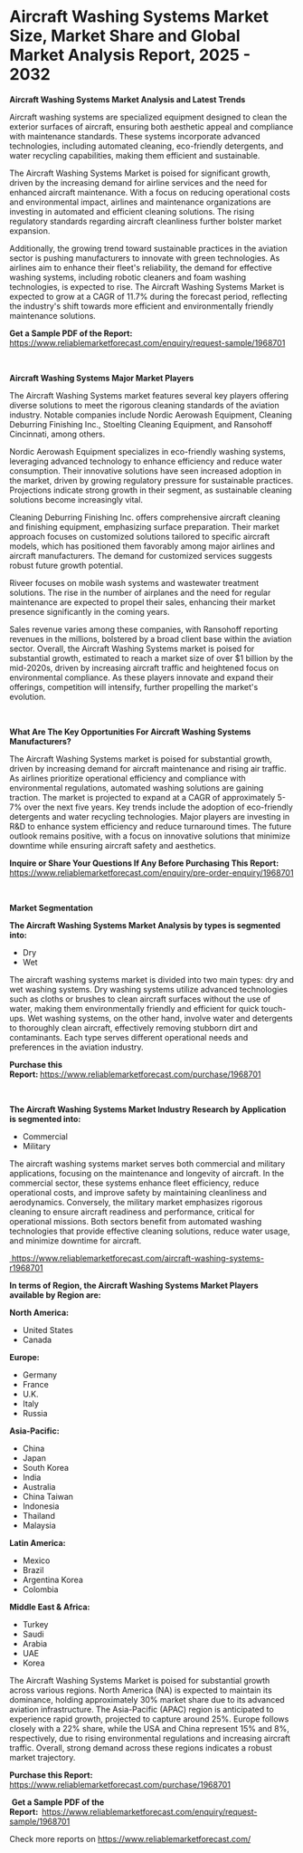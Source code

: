 <p><h1>Aircraft Washing Systems Market Size, Market Share and Global Market Analysis Report, 2025 - 2032</h1></p><p><strong>Aircraft Washing Systems Market Analysis and Latest Trends</strong></p>
<p><p>Aircraft washing systems are specialized equipment designed to clean the exterior surfaces of aircraft, ensuring both aesthetic appeal and compliance with maintenance standards. These systems incorporate advanced technologies, including automated cleaning, eco-friendly detergents, and water recycling capabilities, making them efficient and sustainable.</p><p>The Aircraft Washing Systems Market is poised for significant growth, driven by the increasing demand for airline services and the need for enhanced aircraft maintenance. With a focus on reducing operational costs and environmental impact, airlines and maintenance organizations are investing in automated and efficient cleaning solutions. The rising regulatory standards regarding aircraft cleanliness further bolster market expansion.</p><p>Additionally, the growing trend toward sustainable practices in the aviation sector is pushing manufacturers to innovate with green technologies. As airlines aim to enhance their fleet's reliability, the demand for effective washing systems, including robotic cleaners and foam washing technologies, is expected to rise. The Aircraft Washing Systems Market is expected to grow at a CAGR of 11.7% during the forecast period, reflecting the industry's shift towards more efficient and environmentally friendly maintenance solutions.</p></p>
<p><strong>Get a Sample PDF of the Report:&nbsp;</strong> <a href="https://www.reliablemarketforecast.com/enquiry/request-sample/1968701?utm_campaign=2603&utm_medium=2&utm_source=Github&utm_content=ia&utm_term=08042025&utm_id=aircraft-washing-systems">https://www.reliablemarketforecast.com/enquiry/request-sample/1968701</a></p>
<p>&nbsp;</p>
<p><strong>Aircraft Washing Systems Major Market Players</strong></p>
<p><p>The Aircraft Washing Systems market features several key players offering diverse solutions to meet the rigorous cleaning standards of the aviation industry. Notable companies include Nordic Aerowash Equipment, Cleaning Deburring Finishing Inc., Stoelting Cleaning Equipment, and Ransohoff Cincinnati, among others.</p><p>Nordic Aerowash Equipment specializes in eco-friendly washing systems, leveraging advanced technology to enhance efficiency and reduce water consumption. Their innovative solutions have seen increased adoption in the market, driven by growing regulatory pressure for sustainable practices. Projections indicate strong growth in their segment, as sustainable cleaning solutions become increasingly vital.</p><p>Cleaning Deburring Finishing Inc. offers comprehensive aircraft cleaning and finishing equipment, emphasizing surface preparation. Their market approach focuses on customized solutions tailored to specific aircraft models, which has positioned them favorably among major airlines and aircraft manufacturers. The demand for customized services suggests robust future growth potential.</p><p>Riveer focuses on mobile wash systems and wastewater treatment solutions. The rise in the number of airplanes and the need for regular maintenance are expected to propel their sales, enhancing their market presence significantly in the coming years.</p><p>Sales revenue varies among these companies, with Ransohoff reporting revenues in the millions, bolstered by a broad client base within the aviation sector. Overall, the Aircraft Washing Systems market is poised for substantial growth, estimated to reach a market size of over $1 billion by the mid-2020s, driven by increasing aircraft traffic and heightened focus on environmental compliance. As these players innovate and expand their offerings, competition will intensify, further propelling the market's evolution.</p></p>
<p>&nbsp;</p>
<p><strong>What Are The Key Opportunities For Aircraft Washing Systems Manufacturers?</strong></p>
<p><p>The Aircraft Washing Systems market is poised for substantial growth, driven by increasing demand for aircraft maintenance and rising air traffic. As airlines prioritize operational efficiency and compliance with environmental regulations, automated washing solutions are gaining traction. The market is projected to expand at a CAGR of approximately 5-7% over the next five years. Key trends include the adoption of eco-friendly detergents and water recycling technologies. Major players are investing in R&D to enhance system efficiency and reduce turnaround times. The future outlook remains positive, with a focus on innovative solutions that minimize downtime while ensuring aircraft safety and aesthetics.</p></p>
<p><strong>Inquire or Share Your Questions If Any Before Purchasing This Report:</strong> <a href="https://www.reliablemarketforecast.com/enquiry/pre-order-enquiry/1968701?utm_campaign=2603&utm_medium=2&utm_source=Github&utm_content=ia&utm_term=08042025&utm_id=aircraft-washing-systems">https://www.reliablemarketforecast.com/enquiry/pre-order-enquiry/1968701</a></p>
<p>&nbsp;</p>
<p><strong>Market Segmentation</strong></p>
<p><strong>The Aircraft Washing Systems Market Analysis by types is segmented into:</strong></p>
<p><ul><li>Dry</li><li>Wet</li></ul></p>
<p><p>The aircraft washing systems market is divided into two main types: dry and wet washing systems. Dry washing systems utilize advanced technologies such as cloths or brushes to clean aircraft surfaces without the use of water, making them environmentally friendly and efficient for quick touch-ups. Wet washing systems, on the other hand, involve water and detergents to thoroughly clean aircraft, effectively removing stubborn dirt and contaminants. Each type serves different operational needs and preferences in the aviation industry.</p></p>
<p><strong>Purchase this Report:&nbsp;</strong><a href="https://www.reliablemarketforecast.com/purchase/1968701?utm_campaign=2603&utm_medium=2&utm_source=Github&utm_content=ia&utm_term=08042025&utm_id=aircraft-washing-systems">https://www.reliablemarketforecast.com/purchase/1968701</a></p>
<p>&nbsp;</p>
<p><strong>The Aircraft Washing Systems Market Industry Research by Application is segmented into:</strong></p>
<p><ul><li>Commercial</li><li>Military</li></ul></p>
<p><p>The aircraft washing systems market serves both commercial and military applications, focusing on the maintenance and longevity of aircraft. In the commercial sector, these systems enhance fleet efficiency, reduce operational costs, and improve safety by maintaining cleanliness and aerodynamics. Conversely, the military market emphasizes rigorous cleaning to ensure aircraft readiness and performance, critical for operational missions. Both sectors benefit from automated washing technologies that provide effective cleaning solutions, reduce water usage, and minimize downtime for aircraft.</p></p>
<p><a href="https://www.reliablemarketforecast.com/aircraft-washing-systems-r1968701?utm_campaign=2603&utm_medium=2&utm_source=Github&utm_content=ia&utm_term=08042025&utm_id=aircraft-washing-systems">&nbsp;https://www.reliablemarketforecast.com/aircraft-washing-systems-r1968701</a></p>
<p><strong>In terms of Region, the Aircraft Washing Systems Market Players available by Region are:</strong></p>
<p>
    <p> <strong> North America: </strong>
        <ul>
            <li>United States</li>
            <li>Canada</li>
        </ul>
        </p> 
    <p> <strong> Europe: </strong>
        <ul>
            <li>Germany</li>
            <li>France</li>
            <li>U.K.</li>
            <li>Italy</li>
            <li>Russia</li>
        </ul>
        </p> 
    <p> <strong> Asia-Pacific: </strong>
        <ul>
            <li>China</li>
            <li>Japan</li>
            <li>South Korea</li>
            <li>India</li>
            <li>Australia</li>
            <li>China Taiwan</li>
            <li>Indonesia</li>
            <li>Thailand</li>
            <li>Malaysia</li>
        </ul>
        </p> 
    <p> <strong> Latin America: </strong>
        <ul>
            <li>Mexico</li>
            <li>Brazil</li>
            <li>Argentina Korea</li>
            <li>Colombia</li>
        </ul>
        </p> 
    <p> <strong> Middle East & Africa: </strong>
        <ul>
            <li>Turkey</li>
            <li>Saudi</li>
            <li>Arabia</li>
            <li>UAE</li>
            <li>Korea</li>
        </ul>
    </p>
    </p>
<p><p>The Aircraft Washing Systems Market is poised for substantial growth across various regions. North America (NA) is expected to maintain its dominance, holding approximately 30% market share due to its advanced aviation infrastructure. The Asia-Pacific (APAC) region is anticipated to experience rapid growth, projected to capture around 25%. Europe follows closely with a 22% share, while the USA and China represent 15% and 8%, respectively, due to rising environmental regulations and increasing aircraft traffic. Overall, strong demand across these regions indicates a robust market trajectory.</p></p>
<p><strong>Purchase this Report: </strong><a href="https://www.reliablemarketforecast.com/purchase/1968701?utm_campaign=2603&utm_medium=2&utm_source=Github&utm_content=ia&utm_term=08042025&utm_id=aircraft-washing-systems">https://www.reliablemarketforecast.com/purchase/1968701</a></p>
<p>&nbsp;<strong>Get a Sample PDF of the Report:&nbsp;&nbsp;</strong><a href="https://www.reliablemarketforecast.com/enquiry/request-sample/1968701?utm_campaign=2603&utm_medium=2&utm_source=Github&utm_content=ia&utm_term=08042025&utm_id=aircraft-washing-systems">https://www.reliablemarketforecast.com/enquiry/request-sample/1968701</a></p>
<p><strong></strong></p>
<p>Check more reports on <a href="https://www.reliablemarketforecast.com/?utm_campaign=2603&utm_medium=2&utm_source=Github&utm_content=ia&utm_term=08042025&utm_id=aircraft-washing-systems">https://www.reliablemarketforecast.com/</a></p>
